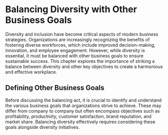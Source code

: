Balancing Diversity with Other Business Goals
======================================================



Diversity and inclusion have become critical aspects of modern business strategies. Organizations are increasingly recognizing the benefits of fostering diverse workforces, which include improved decision-making, innovation, and employee engagement. However, while diversity is essential, it must be balanced with other business goals to ensure sustainable success. This chapter explores the importance of striking a balance between diversity and other key objectives to create a harmonious and effective workplace.

Defining Other Business Goals
-----------------------------

Before discussing the balancing act, it is crucial to identify and understand the various business goals that organizations strive to achieve. These may differ from company to company but often encompass objectives such as profitability, productivity, customer satisfaction, brand reputation, and market share. Balancing diversity effectively requires considering these goals alongside diversity initiatives.
